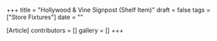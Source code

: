+++
title = "Hollywood & Vine Signpost (Shelf Item)"
draft = false
tags = ["Store Fixtures"]
date = ""

[Article]
contributors = []
gallery = []
+++